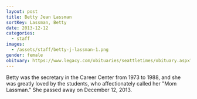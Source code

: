 ```yaml
---
layout: post
title: Betty Jean Lassman
sortKey: Lassman, Betty
date: 2013-12-12
categories:
  - staff
images:
  - /assets/staff/betty-j-lassman-1.png
gender: female
obituary: https://www.legacy.com/obituaries/seattletimes/obituary.aspx?page=lifestory&pid=168738037
---
```


Betty was the secretary in the Career Center from 1973 to 1988, and she was greatly loved by the students, who affectionately called her "Mom Lassman." She passed away on December 12, 2013.
